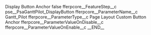 <?xml version="1.0" encoding="UTF-8"?>
<CustomMetadata xmlns="http://soap.sforce.com/2006/04/metadata" xmlns:xsi="http://www.w3.org/2001/XMLSchema-instance" xmlns:xsd="http://www.w3.org/2001/XMLSchema">
    <label>Display Button Anchor</label>
    <protected>false</protected>
    <values>
        <field>fferpcore__FeatureStep__c</field>
        <value xsi:type="xsd:string">pse__PsaGanttPilot_DisplayButton</value>
    </values>
    <values>
        <field>fferpcore__ParameterName__c</field>
        <value xsi:type="xsd:string">Gantt_Pilot</value>
    </values>
    <values>
        <field>fferpcore__ParameterType__c</field>
        <value xsi:type="xsd:string">Page Layout Custom Button Anchor</value>
    </values>
    <values>
        <field>fferpcore__ParameterValueOnDisable__c</field>
        <value xsi:nil="true"/>
    </values>
    <values>
        <field>fferpcore__ParameterValueOnEnable__c</field>
        <value xsi:type="xsd:string">__END__</value>
    </values>
</CustomMetadata>
